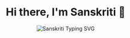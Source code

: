 <h1 align="center">Hi there, I'm Sanskriti 👋</h1>

<p align="center">
  <img src="https://vercel.typing-svg.workers.dev/?font=Fira+Code&size=22&duration=4000&pause=1000&color=F718C2&center=true&vCenter=true&width=700&lines=👩‍💻+Aspiring+Software+Engineer;💻+Full-Stack+Developer;⚛️+React+%26+Node.js+%7C+🌐+HTML+%7C+🎨+CSS;🗃️+SQL+%7C+🐙+GitHub+%7C+🔥+Firebase+%7C+🍃+MongoDB;📚+Learning+Spring+Boot+%7C+DevOps;🌱+SSoC+Contributor+2025;🎯+E-Cell+Core+Member+%7C+💡+Event+Organiser;Dream+Big.+Build+Smart.+Stay+Kind.+🌟" alt="Sanskriti Typing SVG" />
</p>







<!--
**Sanskriti10247/Sanskriti10247** is a ✨ _special_ ✨ repository because its `README.md` (this file) appears on your GitHub profile.

Here are some ideas to get you started:

- 🔭 I’m currently working on ...
- 🌱 I’m currently learning ...
- 👯 I’m looking to collaborate on ...
- 🤔 I’m looking for help with ...
- 💬 Ask me about ...
- 📫 How to reach me: ...
- 😄 Pronouns: ...
- ⚡ Fun fact: ...
-->
